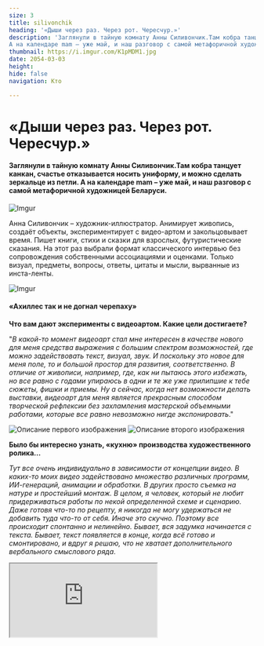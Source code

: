 ```yaml
---
size: 3
title: silivonchik
heading: '«Дыши через раз. Через рот. Чересчур.»'
description: 'Заглянули в тайную комнату Анны Силивончик.Там кобра танцует канкан, счастье отказывается носить униформу, и можно сделать зеркальце из петли.
А на календаре mam – уже май, и наш разговор с самой метафоричной художницей Беларуси.'
thumbnail: https://i.imgur.com/K1pMDM1.jpg
date: 2054-03-03
height: 
hide: false
navigation: Кто

---
```

# «Дыши через раз. Через рот. Чересчур.»

#### Заглянули в тайную комнату Анны Силивончик.Там кобра танцует канкан, счастье отказывается носить униформу, и можно сделать зеркальце из петли.  А на календаре mam – уже май, и наш разговор с самой метафоричной художницей Беларуси. 

![Imgur](https://i.imgur.com/bXPOJWS.jpg)

Анна Силивончик – художник-иллюстратор. Анимирует живопись, создаёт объекты, экспериментирует с видео-артом и закольцовывает время.  Пишет книги, стихи и сказки для взрослых, футуристические сказания. На этот раз выбрали формат классического интервью без сопровождения собственными ассоциациями и оценками. Только визуал, предметы, вопросы, ответы, цитаты и мысли, вырванные из инста-ленты. 

![Imgur](https://i.imgur.com/a45pmux.jpg)

#### «Ахиллес так и не догнал черепаху»

**Что вам дают эксперименты с видеоартом. Какие цели достигаете?**

"_В какой-то момент видеоарт стал мне интересен в качестве нового для меня средства выражения с большим спектром возможностей, где можно задействовать текст, визуал, звук. И поскольку это новое для меня поле, то и большой простор для развития, соответственно. В отличие от живописи, например, где, как ни пытаюсь этого избежать, но все равно с годами упираюсь в одни и те же уже прилипшие к тебе сюжеты, фишки и приемы. Ну а сейчас, когда нет возможности делать выставки, видеоарт для меня является прекрасным способом творческой рефлексии без захламления мастерской объемными работами, которые все равно невозможно нигде экспонировать_."

<div class="gallery2">
<img src="https://i.imgur.com/5n5wgOn.jpeg" alt="Описание первого изображения"> 
<img src="https://i.imgur.com/j5pW04a.jpeg" alt="Описание второго изображения"> 
</div>

**Было бы интересно узнать, «кухню» производства художественного ролика…** 

_Тут все очень индивидуально в зависимости от концепции видео. В каких-то моих видео задействовано множество различных программ, ИИ-генераций, анимации и обработки. В других просто съемка на натуре и простейший монтаж. В целом, я человек, который не любит придерживаться работы по некой определенной схеме и сценарию. Даже готовя что-то по рецепту, я никогда не могу удержаться не добавить туда что-то от себя. Иначе это скучно. Поэтому все происходит спонтанно и нелинейно. Бывает, вся задумка начинается с текста. Бывает, текст появляется в конце, когда всё готово и смонтировано, и вдруг я решаю, что не хватает дополнительного вербального смыслового ряда_.

<div><iframe class="youtube" src="https://www.youtube.com/embed/ig4PuH59aA4"></div>
<center>Видеоарт Анны Силивончик:"Бриллиантовый дождь".</center>

_Одна из самых любимых мной моих видеоработ «Перманентный побег» была сделана с минимальной трансформацией отснятого материала. И по сути – это рейди-мейд, запечатленный во времени. В отпиленных толстых ветках дерева (побегах), вросших в сетку-рабицу забора и застрявших там навсегда, я увидела памятник вечному, но так до конца и не реализуемому стремлению убежать от себя, преодолеть собственные границы. И я сняла таймлапс, где по кругу день сменяет ночь, а Ахиллес так и не догнал черепаху._

<div><iframe class="youtube" src="https://www.youtube.com/embed/9EK5RiBCb0Y"></div>
<center>Видеоарт Анны Силивончик:"Перманентный побег".</center>

**Вы активно взаимодействуете с ИИ, как думаете, чему он может у вас научиться и превзойти? Художникам нужно бояться, что превзойдет?  Вы сами уже можете достигнуть всего, что хотите?**

_Пока все нейросети, которые мне попадались, генерируют изображения и видео, опираясь на ту изначальную базу данных, которую им скормили проектировщики. И даже если, например, попытаться сгенерировать картину в стиле Анны Силивончик, сведя фото двух моих работ и соответствующий текстовый промт, то это все равно пока невозможно – нейросети выдадут только что-то более-менее похожее из своей базы. Ну то есть, пока очень далеко от совершенства. Не говоря уже про семь пальцев и прочие лишние части тела. Но это все, конечно, развивается бешенными темпами._ 

_Хотя меня больше беспокоит не то, что нейросети превзойдут художников, а то что пока в визуальном плане то, чем оперируют нейронки – это, в основном, такая визуальная пошлость, ширпотреб и дурновкусие. Все-таки не искусствоведы и не художники составляли эти базы изображений на основе которых работает ИИ. И получается, что даже, например, при работе с заказчиком, который не сильно шарит в искусстве и хочет дорого-богато-красиво, дизайнер или художник может где-то его переубедить, что-то объяснить, и, в итоге, сделать крутой проект, то с ИИ не так. Он сделает то, что попросят. Заказчик доволен, а результат – одинаковые сладкие попсовые картинки_.

**И у вас же не просто видеоарт. Но это еще визуальное сопровождение к вашим футуристическим стихам, текстам… Такая колаборация,  что для вас?**












